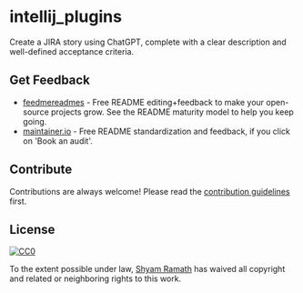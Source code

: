 # intellij_plugins
Create a JIRA story using ChatGPT, complete with a clear description and well-defined acceptance criteria.

## Get Feedback

- [feedmereadmes](https://github.com/LappleApple/feedmereadmes#readme) - Free README editing+feedback to make your open-source projects grow. See the README maturity model to help you keep going.
- [maintainer.io](https://maintainer.io/) - Free README standardization and feedback, if you click on 'Book an audit'.

## Contribute

Contributions are always welcome!
Please read the [contribution guidelines](contributing.md) first.

## License

[![CC0](https://licensebuttons.net/p/zero/1.0/88x31.png)](https://www.apache.org/licenses/LICENSE-2.0)

To the extent possible under law, [Shyam Ramath]([https://mts.io](https://www.apache.org/licenses/LICENSE-2.0)) has waived all copyright and related or neighboring rights to this work.
